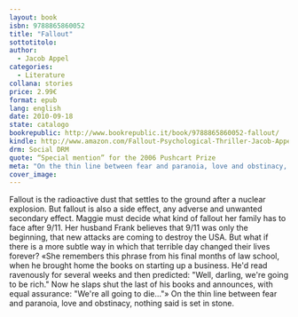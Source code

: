 ```yaml
---
layout: book
isbn: 9788865860052
title: "Fallout"
sottotitolo:
author:
  - Jacob Appel 
categories:
  - Literature 
collana: stories
price: 2.99€
format: epub
lang: english
date: 2010-09-18
state: catalogo
bookrepublic: http://www.bookrepublic.it/book/9788865860052-fallout/
kindle: http://www.amazon.com/Fallout-Psychological-Thriller-Jacob-Appel-ebook/dp/B0042FZYQ4/
drm: Social DRM
quote: “Special mention” for the 2006 Pushcart Prize
meta: "On the thin line between fear and paranoia, love and obstinacy, nothing said is set in stone."
cover_image:
---
```

Fallout is the radioactive dust that settles to the ground after a nuclear explosion. But fallout is also a side effect, any adverse and unwanted secondary effect. Maggie must decide what kind of fallout her family has to face after 9/11. Her husband Frank believes that 9/11 was only the beginning, that new attacks are coming to destroy the USA. But what if there is a more subtle way in which that terrible day changed their lives forever? «She remembers  this phrase from his final months of law school, when he brought home the books on starting up a business. He'd read ravenously for several weeks and then predicted: "Well, darling, we're going to be rich." Now he slaps shut the last of his books and announces, with equal assurance: "We're all going to die…"» On the thin line between fear and paranoia, love and obstinacy, nothing said is set in stone.